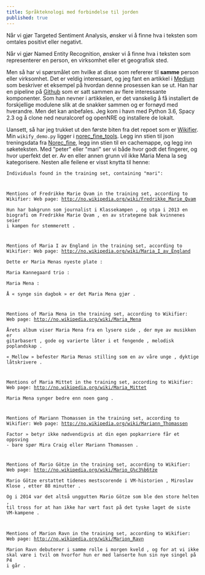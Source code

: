 ```yaml
---
title: Språkteknologi med forbindelse til jorden
published: true
---
```

Når vi gjør Targeted Sentiment Analysis, ønsker vi å finne hva i teksten som omtales positivt eller negativt. 

Når vi gjør Named Entity Recognition, ønsker vi å finne hva i teksten som representerer en person, en virksomhet eller et geografisk sted.

Men så har vi spørsmålet om hvilke at disse som refererer til **samme** person eller virksomhet. Det er veldig interessant, og jeg fant en artikkel i [Medium](https://towardsdatascience.com/from-text-to-knowledge-the-information-extraction-pipeline-b65e7e30273e) som beskriver et eksempel på hvordan denne prosessen kan se ut. Han har en pipeline på [Github](https://github.com/tomasonjo/trinity-ie) som er satt sammen av flere interessante komponenter. Som han nevner i artikkelen, er det vanskelig å få installert de forskjellige modulene slik at de snakker sammen og er fornøyd med hverandre. Men det kan anbefales. Jeg kom i havn med Python 3.6, Spacy 2.3 og å clone ned neuralcoref og openNRE og installere de lokalt.

Uansett, så har jeg trukket ut den første biten fra det repoet som er [Wikifier](http://www.wikifier.org/). Min `wikify_demo.py` ligger i [norec_fine_tools](https://github.com/egilron/norec_fine_tools). Legg inn stien til json treningsdata fra [Norec_fine](https://github.com/ltgoslo/norec_fine), legg inn stien til en cachemappe, og legg inn søketeksten. Med "peter" eller "mari" ser vi både hvor godt det fingerer, og hvor uperfekt det er. Av en eller annen grunn vil ikke Maria Mena la seg kategorisere. Nesten alle feilene er visst knytta til henne: 

<code>Individuals found in the training set, containing "mari":

Mentions of Fredrikke Marie Qvam in the training set, according to Wikifier:
Web page: http://no.wikipedia.org/wiki/Fredrikke_Marie_Qvam  
Hun har bakgrunn som journalist i Klassekampen , og utga i 2013 en biografi om Fredrikke Marie Qvam , en av strategene bak kvinnenes seier i kampen for stemmerett .

Mentions of Maria I av England in the training set, according to Wikifier:
Web page: http://no.wikipedia.org/wiki/Maria_I_av_England  
Dette er Maria Menas nyeste plate :  
Maria Kannegaard trio :  
Maria Mena :  
Å « synge sin dagbok » er det Maria Mena gjør .

Mentions of Maria Mena in the training set, according to Wikifier:
Web page: http://no.wikipedia.org/wiki/Maria_Mena  
Årets album viser Maria Mena fra en lysere side , der mye av musikken er gitarbasert , gode og varierte låter i et fengende , melodisk poplandskap .  
« Mellow » befester Maria Menas stilling som en av våre unge , dyktige låtskrivere .  

Mentions of Maria Mittet in the training set, according to Wikifier:
Web page: http://no.wikipedia.org/wiki/Maria_Mittet  
Maria Mena synger bedre enn noen gang .

Mentions of Mariann Thomassen in the training set, according to Wikifier:
Web page: http://no.wikipedia.org/wiki/Mariann_Thomassen  
Factor » betyr ikke nødvendigvis at din egen popkarriere får et oppsving - bare spør Mira Craig eller Mariann Thomassen .

Mentions of Mario Götze in the training set, according to Wikifier:
Web page: http://no.wikipedia.org/wiki/Mario_G%c3%b6tze  
Mario Götze erstattet tidenes mestscorende i VM-historien , Miroslav Klose , etter 88 minutter .  
Og i 2014 var det altså unggutten Mario Götze som ble den store helten , til tross for at han ikke har vært fast på det tyske laget de siste VM-kampene .

Mentions of Marion Ravn in the training set, according to Wikifier:
Web page: http://no.wikipedia.org/wiki/Marion_Ravn  
Marion Ravn debuterer i samme rolle i morgen kveld , og for at vi ikke skal være i tvil om hvorfor hun er med lanserte hun sin nye singel på P4 i går .</code>

